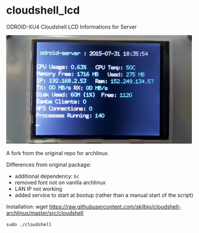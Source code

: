 # cloudshell_lcd
ODROID-XU4 Cloudshell LCD Informations for Server

<img src="lib/running.png" alt="hi" width="500"/>

A fork from the original repo for archlinux.

Differences from original package:
  - additional dependency: `bc`
  - removed font not on vanilla archlinux
  - LAN IP not working
  - added service to start at bootup (rather than a manual start of the script)

Installation:
    wget https://raw.githubusercontent.com/skilbjo/cloudshell-archlinux/master/src/cloudshell

    sudo ./cloudshell
